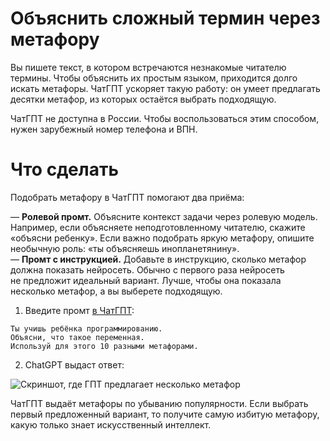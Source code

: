 # Объяснить сложный термин через метафору
Вы&nbsp;пишете текст, в&nbsp;котором встречаются незнакомые читателю термины. Чтобы объяснить их&nbsp;простым языком, приходится долго искать метафоры. ЧатГПТ ускоряет такую работу: он&nbsp;умеет предлагать десятки метафор, из&nbsp;которых остаётся выбрать подходящую.

ЧатГПТ не&nbsp;доступна в&nbsp;России. Чтобы воспользоваться этим способом, нужен зарубежный номер телефона и&nbsp;ВПН. 

# Что сделать
Подобрать метафору в&nbsp;ЧатГПТ помогают два приёма:

— **Ролевой промт.** Объясните контекст задачи через ролевую модель. Например, если объясняете неподготовленному читателю, скажите &laquo;объясни ребенку&raquo;. Если важно подобрать яркую метафору, опишите необычную роль: &laquo;ты&nbsp;объясняешь инопланетянину&raquo;.    
— **Промт с&nbsp;инструкцией.** Добавьте в&nbsp;инструкцию, сколько метафор должна показать нейросеть. Обычно с&nbsp;первого раза нейросеть не&nbsp;предложит идеальный вариант. Лучше, чтобы она показала несколько метафор, а&nbsp;вы&nbsp;выберете подходящую.

1. Введите промт [в ЧатГПТ](https://chat.openai.com/):
```
Ты учишь ребёнка программированию.
Объясни, что такое переменная.
Используй для этого 10 разными метафорами.
```

2. ChatGPT выдаст ответ:

![Скриншот, где ГПТ предлагает несколько метафор](https://github.com/grdv/openprompting/raw/main/images/рецепт%20&mdash;%20придумать%20метафору.webp)

ЧатГПТ выдаёт метафоры по&nbsp;убыванию популярности. Если выбрать первый предложенный вариант, то&nbsp;получите самую избитую метафору, какую только знает искусственный интеллект.
